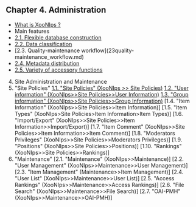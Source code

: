 ## Chapter 4. Administration


* [What is XooNIps ?](1what_is_xoonips.md)
* Main features
 * [2.1. Flexible database construction](21flexible_database_construction.md)
 * [2.2. Data classification](22data_classification.md)
 * [2.3. Quality-maintenance workflow](23quality- maintenance_workflow.md)
 * [2.4. Metadata distribution](24metadata_distribution.md)
 * [2.5. Variety of accessory functions](25variety_of_accessory_functions.md)
 
 4. Site Administration and Maintenance
1. "Site Policies"
[1.1. "Site Policies" (XooNIps >> Site Policies)](411site_policies_xoonips__site_policies.md)
[1.2. "User information" (XooNIps>>Site Policies>>User Information)](412user_information_xoonipssite_policiesuser_inform.md)
[1.3. "Group information" (XooNIps>>Site Policies>>Group Information)](413group_information_xoonipssite_policiesgroup_info.md)
[1.4. "Item Information" (XooNIps>>Site Policies>>Item Information)]
[1.5. "Item Types" (XooNIps>Site Policies>Item Information>Item Types)]
[1.6. "Import/Export" (XooNIps>>Site Policies>>Item Information>>Import/Export)]
[1.7. "Item Comment" (XooNIps>>Site Policies>>Item Information>>Item Comment)]
[1.8. "Moderators Privileges" (XooNIps>>Site Policies>>Moderators Privileges)]
[1.9. "Positions" (XooNIps>>Site Policies>>Positions)]
[1.10. "Rankings" (XooNIps>>Site Policies>>Rankings)]
2. "Maintenance"
[2.1. "Maintenance" (XooNIps>>Maintenance)]
[2.2. "User Management" (XooNIps>>Maintenance>>User Management)]
[2.3. "Item Management" (Maintenance>>Item Management)]
[2.4. "User List" (XooNIps>>Maintenance>>User List)]
[2.5. "Access Rankings" (XooNIps>>Maintenance>>Access Rankings)]
[2.6. "File Search" (XooNIps>>Maintenance>>File Search)]
[2.7. "OAI-PMH" (XooNIps>>Maintenance>>OAI-PMH)]
